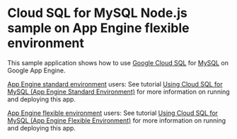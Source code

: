 # Cloud SQL for MySQL Node.js sample on App Engine flexible environment

This sample application shows how to use [Google Cloud SQL][sql] for [MySQL][mysql]
on Google App Engine.

[App Engine standard environment][appengine-std] users: See tutorial [Using Cloud SQL for MySQL (App Engine Standard Environment)][std-tutorial] for more information on running and deploying this app.

[App Engine flexible environment][appengine-flex] users: See tutorial [Using Cloud SQL for MySQL (App Engine Flexible Environment)][flex-tutorial] for more information on running and deploying this app.

[sql]: https://cloud.google.com/sql/
[mysql]: https://www.mysql.com/downloads/
[appengine-flex]: https://cloud.google.com/appengine/docs/flexible/nodejs
[appengine-std]: https://cloud.google.com/appengine/docs/standard/nodejs
[flex-tutorial]: https://cloud.google.com/appengine/docs/flexible/nodejs/using-cloud-sql
[std-tutorial]: https://cloud.google.com/appengine/docs/standard/nodejs/using-cloud-sql
